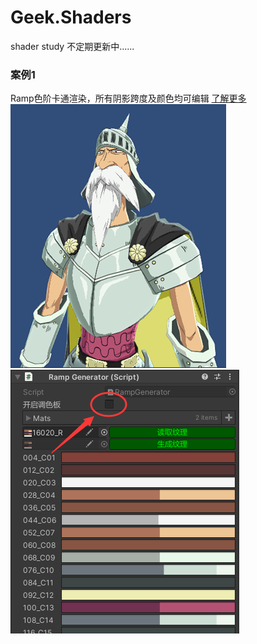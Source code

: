 # Geek.Shaders
shader study 不定期更新中......

### 案例1
Ramp色阶卡通渲染，所有阴影跨度及颜色均可编辑 [了解更多](https://github.com/leeveel/Geek.Shaders/blob/main/Docs/cartoon001.md)  
![](https://github.com/leeveel/Geek.Shaders/blob/main/Docs/cartoon001/1.png)
![](https://github.com/leeveel/Geek.Shaders/blob/main/Docs/cartoon001/2.png)